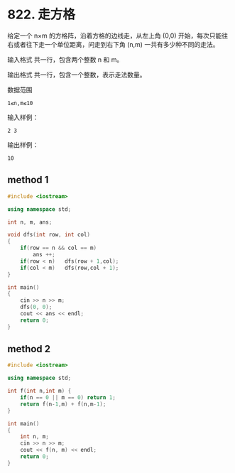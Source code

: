 # 822. 走方格

给定一个 n×m 的方格阵，沿着方格的边线走，从左上角 (0,0) 开始，每次只能往右或者往下走一个单位距离，问走到右下角 (n,m) 一共有多少种不同的走法。

输入格式
共一行，包含两个整数 n 和 m。

输出格式
共一行，包含一个整数，表示走法数量。

数据范围
```
1≤n,m≤10
```
输入样例：
```
2 3
```
输出样例：
```
10
```

## method 1
```c++
#include <iostream>

using namespace std;

int n, m, ans;

void dfs(int row, int col)
{
    if(row == n && col == m)    
        ans ++;
    if(row < n)   dfs(row + 1,col);
    if(col < m)   dfs(row,col + 1);
}

int main()
{
    cin >> n >> m;
    dfs(0, 0);
    cout << ans << endl;
    return 0;
}
```

## method 2
```c++
#include <iostream>

using namespace std;

int f(int n,int m) {
    if(n == 0 || m == 0) return 1;
    return f(n-1,m) + f(n,m-1);
}

int main()
{
    int n, m;
    cin >> n >> m;
    cout << f(n, m) << endl;
    return 0;
}
```
